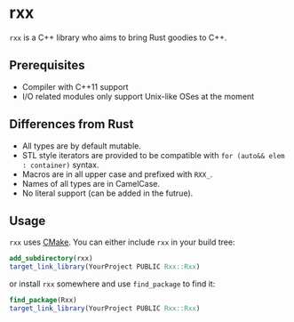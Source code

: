 # rxx

`rxx` is a C++ library who aims to bring Rust goodies to C++.

## Prerequisites

- Compiler with C++11 support
- I/O related modules only support Unix-like OSes at the moment

## Differences from Rust

- All types are by default mutable.
- STL style iterators are provided to be compatible with
  `for (auto&& elem : container)` syntax.
- Macros are in all upper case and prefixed with `RXX_`.
- Names of all types are in CamelCase.
- No literal support (can be added in the futrue).

## Usage

`rxx` uses [CMake](https://cmake.org). You can either include `rxx` in your
build tree:

```cmake
add_subdirectory(rxx)
target_link_library(YourProject PUBLIC Rxx::Rxx)
```
 
or install `rxx` somewhere and use `find_package` to find it:

```cmake
find_package(Rxx)
target_link_library(YourProject PUBLIC Rxx::Rxx)
```

<!-- vim: set cc=80 tw=80 sw=4 sts=4 et: -->
